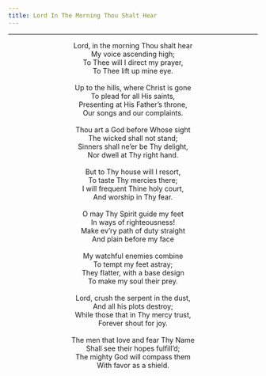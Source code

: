 ```yaml
---
title: Lord In The Morning Thou Shalt Hear
---
```


---
<center>
Lord, in the morning Thou shalt hear<br/>
My voice ascending high;<br/>
To Thee will I direct my prayer,<br/>
To Thee lift up mine eye.<br/>
<br/>
Up to the hills, where Christ is gone<br/>
To plead for all His saints,<br/>
Presenting at His Father’s throne,<br/>
Our songs and our complaints.<br/>
<br/>
Thou art a God before Whose sight<br/>
The wicked shall not stand;<br/>
Sinners shall ne’er be Thy delight,<br/>
Nor dwell at Thy right hand.<br/>
<br/>
But to Thy house will I resort,<br/>
To taste Thy mercies there;<br/>
I will frequent Thine holy court,<br/>
And worship in Thy fear.<br/>
<br/>
O may Thy Spirit guide my feet<br/>
In ways of righteousness!<br/>
Make ev’ry path of duty straight<br/>
And plain before my face<br/>
<br/>
My watchful enemies combine<br/>
To tempt my feet astray;<br/>
They flatter, with a base design<br/>
To make my soul their prey.<br/>
<br/>
Lord, crush the serpent in the dust,<br/>
And all his plots destroy;<br/>
While those that in Thy mercy trust,<br/>
Forever shout for joy.<br/>
<br/>
The men that love and fear Thy Name<br/>
Shall see their hopes fulfill’d;<br/>
The mighty God will compass them<br/>
With favor as a shield.
</center>